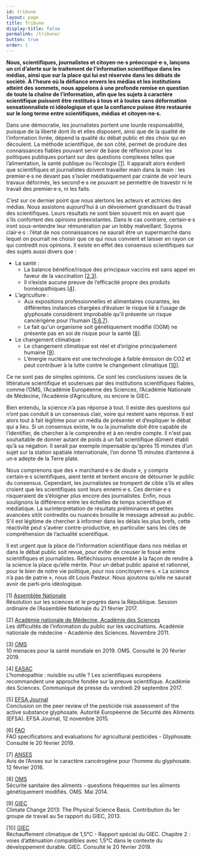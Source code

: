 ```yaml
---
id: tribune
layout: page
title: Tribune
display-title: false
permalink: /tribune/
button: true
order: 1
---
```


**Nous, scientifiques, journalistes et citoyen·ne·s préoccupé·e·s, lançons un cri d’alerte sur le traitement de l’information scientifique dans les médias, ainsi que sur la place qui lui est réservée dans les débats de société. À l’heure où la défiance envers les médias et les institutions atteint des sommets, nous appelons à une profonde remise en question de toute la chaîne de l’information, afin que les sujets à caractère scientifique puissent être restitués à tous et à toutes sans déformation sensationnaliste ni idéologique et que la confiance puisse être restaurée sur le long terme entre scientifiques, médias et citoyen·ne·s.**

Dans une démocratie, les journalistes portent une lourde responsabilité, puisque de la liberté dont ils et elles disposent, ainsi que de la qualité de l’information livrée, dépend la qualité du débat public et des choix qui en découlent. La méthode scientifique, de son côté, permet de produire des connaissances fiables pouvant servir de base de réflexion pour les politiques publiques portant sur des questions complexes telles que l’alimentation, la santé publique ou l’écologie [[1](#ref1)]. Il apparaît alors évident que scientifiques et journalistes doivent travailler main dans la main : les premier·e·s ne devant pas s’isoler médiatiquement par crainte de voir leurs travaux déformés, les second·e·s ne pouvant se permettre de travestir ni le travail des premier·e·s, ni les faits.

C’est sur ce dernier point que nous alertons les acteurs et actrices des médias. Nous assistons aujourd’hui à un dévoiement grandissant du travail des scientifiques. Leurs résultats ne sont bien souvent mis en avant que s’ils confortent des opinions préexistantes. Dans le cas contraire, certain·e·s iront sous-entendre leur rémunération par un lobby malveillant. Soyons clair·e·s : l’état de nos connaissances ne saurait être un supermarché dans lequel on pourrait ne choisir que ce qui nous convient et laisser en rayon ce qui contredit nos opinions. Il existe en effet des consensus scientifiques sur des sujets aussi divers que :
* La santé :
  * La balance bénéfice/risque des principaux vaccins est sans appel en faveur de la vaccination [[2](#ref2),[3](#ref3)].
  * Il n’existe aucune preuve de l’efficacité propre des produits homéopathiques [[4](#ref4)].
* L’agriculture :
  * Aux expositions professionnelles et alimentaires courantes, les différentes instances chargées d’évaluer le risque lié à l’usage de glyphosate considèrent improbable qu'il présente un risque cancérigène pour l’humain [[5](#ref5),[6](#ref6),[7](#ref7)].
  * Le fait qu'un organisme soit génétiquement modifié (OGM) ne présente pas en soi de risque pour la santé [[8](#ref8)].
* Le changement climatique :
  * Le changement climatique est réel et d’origine principalement humaine [[9](#ref9)].
  * L’énergie nucléaire est une technologie à faible émission de CO2 et peut contribuer à la lutte contre le changement climatique [[10](#ref10)].

Ce ne sont pas de simples opinions. Ce sont les conclusions issues de la littérature scientifique et soutenues par des institutions scientifiques fiables, comme l’OMS, l’Académie Européenne des Sciences, l’Académie Nationale de Médecine, l’Académie d’Agriculture, ou encore le GIEC.

Bien entendu, la science n’a pas réponse à tout. Il existe des questions qui n’ont pas conduit à un consensus clair, voire qui restent sans réponse. Il est alors tout à fait légitime pour un média de présenter et d’expliquer le débat qui a lieu. Si un consensus existe, le ou la journaliste doit être capable de l’identifier, de chercher à le comprendre et à en rendre compte. Il n'est pas souhaitable de donner autant de poids à un fait scientifique dûment établi qu’à sa négation. Il serait par exemple impensable qu’après 15 minutes d’un sujet sur la station spatiale internationale, l’on donne 15 minutes d’antenne à un·e adepte de la Terre plate.

Nous comprenons que des « marchand·e·s de doute », y compris certain·e·s scientifiques, aient tenté et tentent encore de détourner le public du consensus. Cependant, les journalistes se trompent de cible s’ils et elles croient que les scientifiques sont leurs ennemi·e·s. Ces dernier·e·s risqueraient de s’éloigner plus encore des journalistes. Enfin, nous soulignons la différence entre les échelles de temps scientifique et médiatique. La surinterprétation de résultats préliminaires et petites avancées sitôt contredits ou nuancés brouille le message adressé au public. S'il est légitime de chercher à informer dans les délais les plus brefs, cette réactivité peut s'avérer contre-productive, en particulier sans les clés de compréhension de l’actualité scientifique.

Il est urgent que la place de l’information scientifique dans nos médias et dans le débat public soit revue, pour éviter de creuser le fossé entre scientifiques et journalistes. Réfléchissons ensemble à la façon de rendre à la science la place qu’elle mérite. Pour un débat public apaisé et rationnel, pour le bien de notre vie politique, pour nos concitoyen·ne·s. « La science n’a pas de patrie », nous dit Louis Pasteur. Nous ajoutons qu’elle ne saurait avoir de parti-pris idéologique.

<a id="ref1">[1]</a> [Assemblée Nationale](http://www.assemblee-nationale.fr/14/ta/ta0926.asp)<br/>
Résolution sur les sciences et le progrès dans la République. Session ordinaire de l’Assemblée Nationale du 21 février 2017.

<a id="ref2">[2]</a> [Académie nationale de Médecine, Académie des Sciences](https://www.academie-sciences.fr/fr/Rapports-ouvrages-avis-et-recommandations-de-l-Academie/la-vaccination-les-risques-d-une-demobilisation.html)<br/>
Les difficultés de l’information du public sur les vaccinations. Académie nationale de médecine - Académie des Sciences. Novembre 2011.

<a id="ref3">[3]</a> [OMS](https://www.who.int/emergencies/ten-threats-to-global-health-in-2019)<br/>
10 menaces pour la santé mondiale en 2019. OMS. Consulté le 20 février 2019.

<a id="ref4">[4]</a> [EASAC](https://www.academie-sciences.fr/pdf/communique/easac_290917.pdf)<br/>
L'homéopathie : nuisible ou utile ? Les scientifiques européens recommandent une approche fondée sur la preuve scientifique. Académie des Sciences. Communiqué de presse du vendredi 29 septembre 2017.

<a id="ref5">[5]</a> [EFSA Journal](https://efsa.onlinelibrary.wiley.com/doi/10.2903/j.efsa.2015.4302)<br/>
Conclusion on the peer review of the pesticide risk assessment of the active substance glyphosate. Autorité Européenne de Sécurité des Aliments (EFSA). EFSA Journal, 12 novembre 2015.

<a id="ref6">[6]</a> [FAO](http://www.fao.org/fileadmin/templates/agphome/documents/Pests_Pesticides/Specs/Glyphosate_2016_02_10.pdf)<br/>
FAO specifications and evaluations for agricultural pesticides - Glyphosate. Consulté le 20 février 2019.

<a id="ref7">[7]</a> [ANSES](https://www.anses.fr/fr/content/avis-de-l%E2%80%99anses-sur-le-caract%C3%A8re-canc%C3%A9rog%C3%A8ne-pour-l%E2%80%99homme-du-glyphosate)<br/>
Avis de l’Anses sur le caractère cancérogène pour l’homme du glyphosate. 12 février 2016.

<a id="ref8">[8]</a> [OMS](https://www.who.int/foodsafety/areas_work/food-technology/faq-genetically-modified-food/fr/)<br/>
Sécurité sanitaire des aliments - questions fréquentes sur les aliments génétiquement modifiés. OMS. Mai 2014.

<a id="ref9">[9]</a> [GIEC](https://www.ipcc.ch/report/ar5/wg1/)<br/>
Climate Change 2013: The Physical Science Basis. Contribution du 1er groupe de travail au 5e rapport du GIEC, 2013.

<a id="ref10">[10]</a> [GIEC](https://www.ipcc.ch/site/assets/uploads/sites/2/2019/02/SR15_Chapter2_Low_Res.pdf)<br/>
Réchauffement climatique de 1,5°C - Rapport spécial du GIEC. Chapitre 2 : voies d’atténuation compatibles avec 1,5°C dans le contexte du développement durable. GIEC. Consulté le 20 février 2019.
